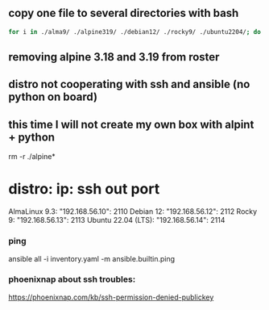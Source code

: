 ## copy one file to several directories with bash
```bash
for i in ./alma9/ ./alpine319/ ./debian12/ ./rocky9/ ./ubuntu2204/; do cp ./Vagrantfile ./ubuntu2204/; done
```

## removing alpine 3.18 and 3.19 from roster
## distro not cooperating with ssh and ansible (no python on board)
## this time I will not create my own box with alpint + python
rm -r ./alpine*

# distro: ip: ssh out port
AlmaLinux 9.3: "192.168.56.10": 2110
Debian 12: "192.168.56.12": 2112
Rocky 9: "192.168.56.13": 2113
Ubuntu 22.04 (LTS): "192.168.56.14": 2114

### ping
ansible all -i inventory.yaml -m ansible.builtin.ping

### phoenixnap about ssh troubles:
<https://phoenixnap.com/kb/ssh-permission-denied-publickey>  

###